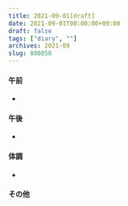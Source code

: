 ```yaml
---
title: 2021-09-01[draft]
date: 2021-09-01T00:00:00+09:00
draft: false
tags: ["diary", ""]
archives: 2021-09
slug: 800858
---
```

#### 午前
- 
#### 午後
- 
#### 体調
- 
#### その他